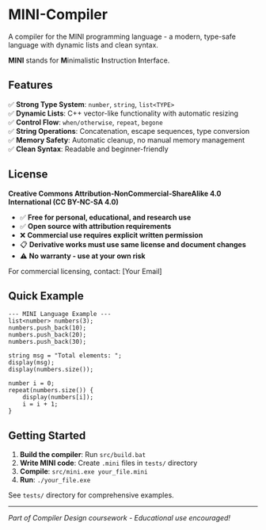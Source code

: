 # MINI-Compiler

A compiler for the MINI programming language - a modern, type-safe language with dynamic lists and clean syntax.

**MINI** stands for **M**inimalistic **I**nstruction **I**nterface.

## Features

✅ **Strong Type System**: `number`, `string`, `list<TYPE>`  
✅ **Dynamic Lists**: C++ vector-like functionality with automatic resizing  
✅ **Control Flow**: `when/otherwise`, `repeat`, `begone`  
✅ **String Operations**: Concatenation, escape sequences, type conversion  
✅ **Memory Safety**: Automatic cleanup, no manual memory management  
✅ **Clean Syntax**: Readable and beginner-friendly  

## License

**Creative Commons Attribution-NonCommercial-ShareAlike 4.0 International (CC BY-NC-SA 4.0)**

- ✅ **Free for personal, educational, and research use**
- ✅ **Open source with attribution requirements**
- ❌ **Commercial use requires explicit written permission**
- 📋 **Derivative works must use same license and document changes**
- ⚠️ **No warranty - use at your own risk**

For commercial licensing, contact: [Your Email]

## Quick Example

```mini
--- MINI Language Example ---
list<number> numbers(3);
numbers.push_back(10);
numbers.push_back(20);
numbers.push_back(30);

string msg = "Total elements: ";
display(msg);
display(numbers.size());

number i = 0;
repeat(numbers.size()) {
    display(numbers[i]);
    i = i + 1;
}
```

## Getting Started

1. **Build the compiler**: Run `src/build.bat`
2. **Write MINI code**: Create `.mini` files in `tests/` directory
3. **Compile**: `src/mini.exe your_file.mini`
4. **Run**: `./your_file.exe`

See `tests/` directory for comprehensive examples.

---

*Part of Compiler Design coursework - Educational use encouraged!*
